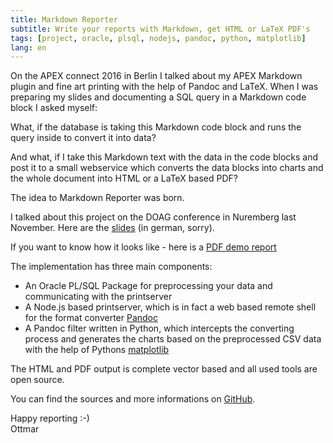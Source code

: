 ```yaml
---
title: Markdown Reporter
subtitle: Write your reports with Markdown, get HTML or LaTeX PDF's
tags: [project, oracle, plsql, nodejs, pandoc, python, matplotlib]
lang: en
---
```

On the APEX connect 2016 in Berlin I talked about my APEX Markdown plugin and fine art printing with the help of Pandoc and LaTeX. When I was preparing my slides and documenting a SQL query in a Markdown code block I asked myself:

What, if the database is taking this Markdown code block and runs the query inside to convert it into data?

And what, if I take this Markdown text with the data in the code blocks and post it to a small webservice which converts the data blocks into charts and the whole document into HTML or a LaTeX based PDF?

The idea to Markdown Reporter was born.

I talked about this project on the DOAG conference in Nuremberg last November. Here are the [slides][1] (in german, sorry).

If you want to know how it looks like - here is a [PDF demo report][2]

The implementation has three main components:

- An Oracle PL/SQL Package for preprocessing your data and communicating with the printserver
- A Node.js based printserver, which is in fact a web based remote shell for the format converter [Pandoc][3]
- A Pandoc filter written in Python, which intercepts the converting process and generates the charts based on the preprocessed CSV data with the help of Pythons [matplotlib][4]

The HTML and PDF output is complete vector based and all used tools are open source.

You can find the sources and more informations on [GitHub][5].

Happy reporting :-)  
Ottmar

[1]: /posts/2016-11-17-reporting-mal-anders-markdown-sei-dank
[2]: /slides/2016-11-17-reporting-mal-anders-markdown-sei-dank/assets/demo-report.pdf
[3]: http://pandoc.org/
[4]: http://matplotlib.org/
[5]: https://github.com/ogobrecht/markdown-reporter
